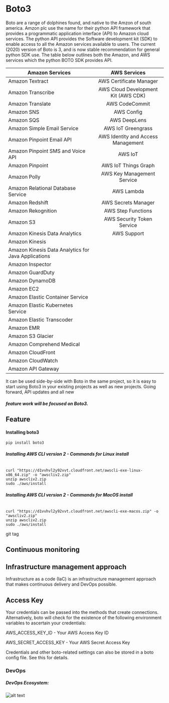 # Boto3


Boto are a range of dolphines found, and native to the Amzon of south america.  Amzon plc use the name for their python 
API framework that provides a programmatic application interface (API) to Amazon cloud services.  The python API 
provides the Software development kit (SDK) to enable access to all the Amazon services available to users. 
The current (2020) version of Boto is 3, and is now stable recommendation for general python SDK use.
The table below outlines both the Amazon, and AWS services which the python BOTO SDK provides API.

| Amazon Services                                        | AWS Services                      |
|-------------------------------------------------------|:---------------------------------:|
|Amazon Textract                                        |  AWS Certificate Manager                                |
|Amazon Transcribe                                      |  AWS Cloud Development Kit (AWS CDK)
|Amazon Translate                                       |  AWS CodeCommit
|Amazon SNS                                             |  AWS Config
|Amazon SQS                                             |  AWS DeepLens
|Amazon Simple Email Service                            |  AWS IoT Greengrass
|Amazon Pinpoint Email API                              |  AWS Identity and Access Management
|Amazon Pinpoint SMS and Voice API                      |  AWS IoT
|Amazon Pinpoint                                        |  AWS IoT Things Graph
|Amazon Polly                                           |  AWS Key Management Service
|Amazon Relational Database Service                     |  AWS Lambda
|Amazon Redshift                                        |  AWS Secrets Manager
|Amazon Rekognition                                     |  AWS Step Functions
|Amazon S3                                              |  AWS Security Token Service
|Amazon Kinesis Data Analytics                          |  AWS Support
|Amazon Kinesis                                         |
|Amazon Kinesis Data Analytics for Java Applications    |
|Amazon Inspector                                       |
|Amazon GuardDuty                                       |
|Amazon DynamoDB                                        |
|Amazon EC2                                             |
|Amazon Elastic Container Service                       |
|Amazon Elastic Kubernetes Service                      |
|Amazon Elastic Transcoder                              |
|Amazon EMR                                             |
|Amazon S3 Glacier                                      |
|Amazon Comprehend Medical                              |
|Amazon CloudFront                                      |
|Amazon CloudWatch                                      |
|Amazon API Gateway                                     |

It can be used side-by-side with Boto in the same project, so it is easy to start using
Boto3 in your existing projects as well as new projects. Going forward, API updates and all new

##### feature work will be focused on Boto3.

## Feature

#### Installing boto3

```shell
pip install boto3

```

##### Installing AWS CLI version 2 - Commands for Linux install
```shell

curl "https://d1vvhvl2y92vvt.cloudfront.net/awscli-exe-linux-x86_64.zip" -o "awscliv2.zip"
unzip awscliv2.zip
sudo ./aws/install

```
##### Installing AWS CLI version 2 - Commands for MacOS install

```shell

curl "https://d1vvhvl2y92vvt.cloudfront.net/awscli-exe-macos.zip" -o "awscliv2.zip"
unzip awscliv2.zip
sudo ./aws/install

```


git tag <tagname>

## Continuous monitoring


## Infrastructure management approach
Infrastructure as a code (IaC) is an infrastructure management approach that makes continuous delivery and DevOps possible.

## Access Key
Your credentials can be passed into the methods that create connections. Alternatively, boto will check for the existence of the following environment variables to ascertain your credentials:

AWS_ACCESS_KEY_ID - Your AWS Access Key ID

AWS_SECRET_ACCESS_KEY - Your AWS Secret Access Key

Credentials and other boto-related settings can also be stored in a boto config file. See this for details.

### DevOps


##### DevOps Ecosystem:

![alt text](https://blog.testlodge.com/wp-content/uploads/2018/07/qa-in-devops.png "DevOps Ecosystem")

